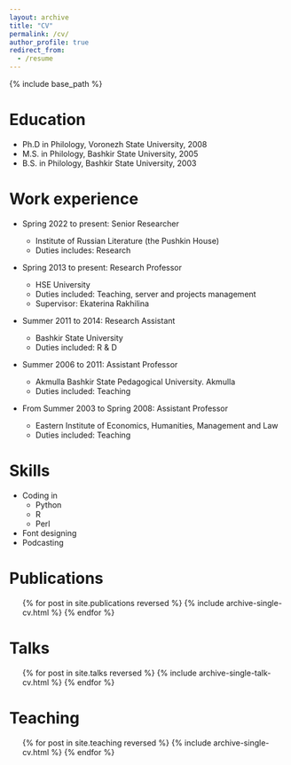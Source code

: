 ```yaml
---
layout: archive
title: "CV"
permalink: /cv/
author_profile: true
redirect_from:
  - /resume
---
```


{% include base_path %}

Education
======
* Ph.D in Philology, Voronezh State University, 2008
* M.S. in Philology, Bashkir State University, 2005
* B.S. in Philology, Bashkir State University, 2003

Work experience
======
* Spring 2022 to present: Senior Researcher
  * Institute of Russian Literature (the Pushkin House)
  * Duties includes: Research

* Spring 2013 to present: Research Professor
  * HSE University
  * Duties included: Teaching, server and projects management 
  * Supervisor: Ekaterina Rakhilina

* Summer 2011 to 2014: Research Assistant
  * Bashkir State University
  * Duties included: R & D

* Summer 2006 to 2011: Assistant Professor
  * Akmulla Bashkir State Pedagogical University. Akmulla
  * Duties included: Teaching

* From Summer 2003 to Spring 2008: Assistant Professor
  * Eastern Institute of Economics, Humanities, Management and Law
  * Duties included: Teaching


Skills
======

* Coding in
  * Python
  * R
  * Perl
* Font designing
* Podcasting

Publications
======
  <ul>{% for post in site.publications reversed %}
    {% include archive-single-cv.html %}
  {% endfor %}</ul>
  
Talks
======
  <ul>{% for post in site.talks reversed %}
    {% include archive-single-talk-cv.html  %}
  {% endfor %}</ul>
  
Teaching
======
  <ul>{% for post in site.teaching reversed %}
    {% include archive-single-cv.html %}
  {% endfor %}</ul>
  
